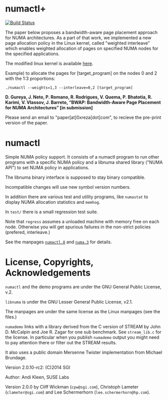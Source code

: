 # numactl+

[![Build Status](https://api.travis-ci.org/0xreza/numactlplus.svg?branch=master)](https://travis-ci.org/0xreza/numactlplus)

The paper below proposes a bandwidth-aware page placement approach for NUMA architectures. As a part of that work, we implemented a new page allocation policy in the Linux kernel, called "weighted interleave" which enables weighted allocation of pages on specified NUMA nodes for the specified applications.

The modified linux kernel is available [here](https://github.com/0xreza/SNAKE-4.17.12).

Example) to allocate the pages for [target_program] on the nodes 0 and 2 with the 1:3 proportions:

```
./numactl --weights=1,3 --interleave=0,2 [target_program]
```

__D. Gureya, J. Neto, P. Romano, R. Rodrigues, V. Quema, P. Bhatotia, R. Karimi, V. Vlassov, J. Barreto,
“BWAP: Bandwidth-Aware Page Placement for NUMA Architectures” [in submission]__

Please send an email to "paper[at]0xreza[dot]com", to recieve the pre-print version of the paper.


# numactl

Simple NUMA policy support. It consists of a numactl program to run other
programs with a specific NUMA policy and a libnuma shared library ("NUMA API")
to set NUMA policy in applications.

The libnuma binary interface is supposed to stay binary compatible.

Incompatible changes will use new symbol version numbers.

In addition there are various test and utility programs, like `numastat` to
display NUMA allocation statistics and `memhog`.

In `test/` there is a small regression test suite.

Note that `regress` assumes a unloaded machine with memory free on each node.
Otherwise you will get spurious failures in the non-strict policies (prefered,
interleave.)

See the manpages [`numactl.8`](https://linux.die.net/man/8/numactl) and
[`numa.3`](https://linux.die.net/man/3/numa) for details.

# License, Copyrights, Acknowledgements

`numactl` and the demo programs are under the GNU General Public License, v.2.

`libnuma` is under the GNU Lesser General Public License, v2.1.

The manpages are under the same license as the Linux manpages (see the files.)

`numademo` links with a library derived from the C version of STREAM by John D.
McCalpin and Joe R. Zagar for one sub benchmark. See `stream_lib.c` for the
license. In particular when you publish `numademo` output you might need to pay
attention there or filter out the STREAM results.

It also uses a public domain Mersenne Twister implementation from Michael
Brundage.

Version 2.0.10-rc2: (C)2014 SGI

Author:
Andi Kleen, SUSE Labs

Version 2.0.0 by Cliff Wickman (`cpw@sgi.com`), Christoph Lameter
(`clameter@sgi.com`) and Lee Schermerhorn (`lee.schermerhorn@hp.com`).

